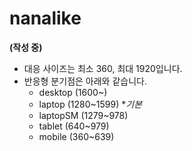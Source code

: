 # nanalike

**(작성 중)**

- 대응 사이즈는 최소 360, 최대 1920입니다.
- 반응형 분기점은 아래와 같습니다.
  - desktop (1600~)
  - laptop (1280~1599) \*_기본_
  - laptopSM (1279~978)
  - tablet (640~979)
  - mobile (360~639)
